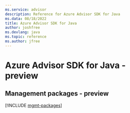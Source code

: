 ```yaml
---
ms.service: advisor
description: Reference for Azure Advisor SDK for Java
ms.data: 08/18/2022
title: Azure Advisor SDK for Java
author: joshfree
ms.devlang: java
ms.topic: reference
ms.author: jfree
---
```

# Azure Advisor SDK for Java - preview

## Management packages - preview
[!INCLUDE [mgmt-packages](advisor-mgmt-index.md)]